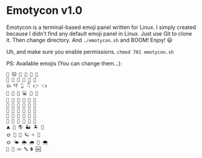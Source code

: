 # Emotycon v1.0

Emotycon is a terminal-based emoji panel written for Linux. I simply created because I didn't find any default emoji panel in Linux. Just use Git to clone it. Then change directory. And `./emotycon.sh` and BOOM! Enjoy! 😃

Uh, and make sure you enable permissions. `chmod 701 emotycon.sh`

PS: Available emojis (You can change them...):
```😃 🙁 👍 👎 💗 💔
🐶 🐱 🐷 🦁 🐨 🐼
👨 👩 👴 👵 👦 👧
👍 👎 👆 👇 👉 👈
🎈 🎉 📱 💻 🔬 🔭
🍕 🍔 🍟 🍧 🎂 🧁
🥝 🍓 🍎 🍒 🍇 🥭
🍅 🥕 🥔 🥒 🍆 🥬
🌻 🌺 🌹 🌼 🥀 💐
🚗 🚒 🚈 🚌 🚁 🚜
⛰ 🌋 🌎 🏜 🏝 🌊
🌞 🌙 🌝 🪐 ⭐ 🌠
🌞 🌤 🌦 🌧 🌈 🌨
🔰 💢 💤 🔤 💲 🆗
```

